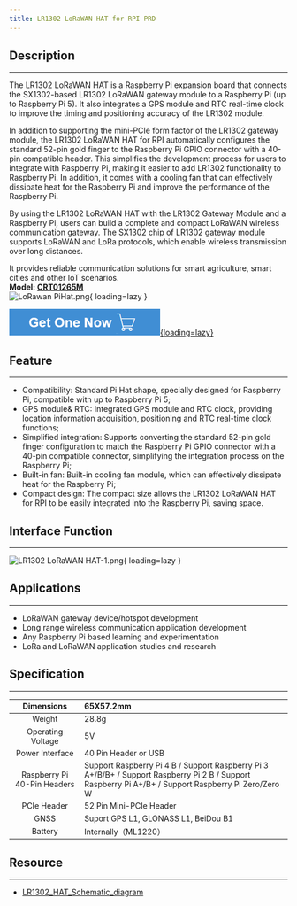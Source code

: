 ```yaml
---
title: LR1302 LoRaWAN HAT for RPI PRD
---
```


## Description
-----------

The LR1302 LoRaWAN HAT is a Raspberry Pi expansion board that connects the SX1302-based LR1302 LoRaWAN gateway module to a Raspberry Pi (up to Raspberry Pi 5). It also integrates a GPS module and RTC real-time clock to improve the timing and positioning accuracy of the LR1302 module.

In addition to supporting the mini-PCIe form factor of the LR1302 gateway module, the LR1302 LoRaWAN HAT for RPI automatically configures the standard 52-pin gold finger to the Raspberry Pi GPIO connector with a 40-pin compatible header. This simplifies the development process for users to integrate with Raspberry Pi, making it easier to add LR1302 functionality to Raspberry Pi. In addition, it comes with a cooling fan that can effectively dissipate heat for the Raspberry Pi and improve the performance of the Raspberry Pi.

By using the LR1302 LoRaWAN HAT with the LR1302 Gateway Module and a Raspberry Pi, users can build a complete and compact LoRaWAN wireless communication gateway. The SX1302 chip of LR1302 gateway module supports LoRaWAN and LoRa protocols, which enable wireless transmission over long distances.

It provides reliable communication solutions for smart agriculture, smart cities and other IoT scenarios.   
**Model: [CRT01265M](https://www.elecrow.com/lr1302-868m-915m-lorawan-hat-for-rpi-sx1302-long-range-module-support-rpi-1-2-3-4-5-series.html)**   
![LoRawan PiHat.png](https://wiki.elecrow.com/images/thumb/c/c7/LoRawan_PiHat.png/400px-LoRawan_PiHat.png){ loading=lazy }

[![Alt text](../../assets/images/Get_one_now.png){loading=lazy}](https://www.elecrow.com/lora-ra-08h-node-board-lorawan-node-module-for-long-range-communication-868mhz-915mhz.html?wiki "Title text")

## Feature
-------

- Compatibility: Standard Pi Hat shape, specially designed for Raspberry Pi, compatible with up to Raspberry Pi 5;
- GPS module&amp; RTC: Integrated GPS module and RTC clock, providing location information acquisition, positioning and RTC real-time clock functions;
- Simplified integration: Supports converting the standard 52-pin gold finger configuration to match the Raspberry Pi GPIO connector with a 40-pin compatible connector, simplifying the integration process on the Raspberry Pi;
- Built-in fan: Built-in cooling fan module, which can effectively dissipate heat for the Raspberry Pi;
- Compact design: The compact size allows the LR1302 LoRaWAN HAT for RPI to be easily integrated into the Raspberry Pi, saving space.

## Interface Function
------------------

![LR1302 LoRaWAN HAT-1.png](https://wiki.elecrow.com/images/thumb/a/ad/LR1302_LoRaWAN_HAT-1.png/600px-LR1302_LoRaWAN_HAT-1.png){ loading=lazy }

## Applications
------------

- LoRaWAN gateway device/hotspot development
- Long range wireless communication application development
- Any Raspberry Pi based learning and experimentation
- LoRa and LoRaWAN application studies and research

## Specification
-------------

| Dimensions | 65X57.2mm |
|:-:|:--|
| Weight | 28.8g |
| Operating Voltage | 5V |
| Power Interface | 40 Pin Header or USB |
| Raspberry Pi 40-Pin Headers | Support Raspberry Pi 4 B / Support Raspberry Pi 3 A+/B/B+ / Support Raspberry Pi 2 B / Support Raspberry Pi A+/B+ / Support Raspberry Pi Zero/Zero W |
| PCIe Header | 52 Pin Mini-PCIe Header |
| GNSS | Suport GPS L1, GLONASS L1, BeiDou B1 |
| Battery | Internally（ML1220） |

## Resource
--------

- [LR1302\_HAT\_Schematic\_diagram](https://wiki.elecrow.com/images/f/f9/LR1302_LoRaWAN_HAT_Schematic_diagram.zip)